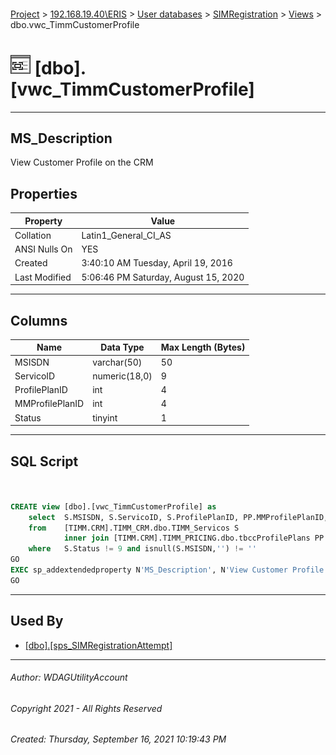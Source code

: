 #### 

[Project](../../../../index.md) > [192.168.19.40\\ERIS](../../../index.md) > [User databases](../../index.md) > [SIMRegistration](../index.md) > [Views](Views.md) > dbo.vwc_TimmCustomerProfile

# ![Views](../../../../Images/View32.png) [dbo].[vwc_TimmCustomerProfile]

---

## <a name="#description"></a>MS_Description

View Customer Profile on the CRM

## <a name="#properties"></a>Properties

| Property | Value |
|---|---|
| Collation | Latin1_General_CI_AS |
| ANSI Nulls On | YES |
| Created | 3:40:10 AM Tuesday, April 19, 2016 |
| Last Modified | 5:06:46 PM Saturday, August 15, 2020 |


---

## <a name="#columns"></a>Columns

| Name | Data Type | Max Length (Bytes) |
|---|---|---|
| MSISDN | varchar(50) | 50 |
| ServicoID | numeric(18,0) | 9 |
| ProfilePlanID | int | 4 |
| MMProfilePlanID | int | 4 |
| Status | tinyint | 1 |


---

## <a name="#sqlscript"></a>SQL Script

```sql


CREATE view [dbo].[vwc_TimmCustomerProfile] as 
	select	S.MSISDN, S.ServicoID, S.ProfilePlanID, PP.MMProfilePlanID, S.Status 
	from	[TIMM.CRM].TIMM_CRM.dbo.TIMM_Servicos S 
			inner join [TIMM.CRM].TIMM_PRICING.dbo.tbccProfilePlans PP on S.ProfilePlanID = PP.ProfilePlanID 
	where	S.Status != 9 and isnull(S.MSISDN,'') != ''
GO
EXEC sp_addextendedproperty N'MS_Description', N'View Customer Profile on the CRM', 'SCHEMA', N'dbo', 'VIEW', N'vwc_TimmCustomerProfile', NULL, NULL
GO

```


---

## <a name="#usedby"></a>Used By

* [[dbo].[sps_SIMRegistrationAttempt]](../Programmability/Stored_Procedures/sps_SIMRegistrationAttempt.md)


---

###### Author:  WDAGUtilityAccount

###### Copyright 2021 - All Rights Reserved

###### Created: Thursday, September 16, 2021 10:19:43 PM

